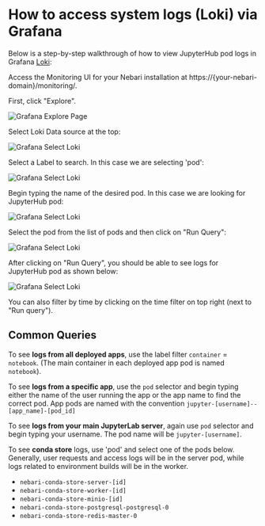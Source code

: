 # How to access system logs (Loki) via Grafana

Below is a step-by-step walkthrough of how to view JupyterHub pod logs in Grafana [Loki](https://grafana.com/docs/loki/latest/):

Access the Monitoring UI for your Nebari installation at https://{your-nebari-domain}/monitoring/.

First, click "Explore".

![Grafana Explore Page](/img/how-tos/1_grafana-explore.png)

Select Loki Data source at the top:

![Grafana Select Loki](/img/how-tos/2_grafana-select-loki.png)

Select a Label to search.  In this case we are selecting 'pod':

![Grafana Select Loki](/img/how-tos/3_grafana-log-browser-pod.png)

Begin typing the name of the desired pod.  In this case we are looking
for JupyterHub pod:

![Grafana Select Loki](/img/how-tos/4_grafana-log-search-pod.png)

Select the pod from the list of pods and then click on "Run Query":

![Grafana Select Loki](/img/how-tos/5_grafana-log-select-pod.png)

After clicking on "Run Query", you should be able to see logs for JupyterHub pod as shown below:

![Grafana Select Loki](/img/how-tos/6_grafana-view-pod-logs.png)

You can also filter by time by clicking on the time filter on top right (next to "Run query").

## Common Queries

To see **logs from all deployed apps**, use the label filter `container` = `notebook`.  (The main container in each deployed app pod is named `notebook`).

To see **logs from a specific app**, use the `pod` selector and begin typing either the name of the user running the app or the app name to find the correct pod.  App pods are named with the convention `jupyter-[username]--[app_name]-[pod_id]`

To see **logs from your main JupyterLab server**, again use `pod` selector and begin typing your username.  The pod name will be `jupyter-[username]`.

To see **conda store** logs, use 'pod' and select one of the pods below.  Generally, user requests and access logs will be in the server pod, while logs related to environment builds will be in the worker.

* `nebari-conda-store-server-[id]`
* `nebari-conda-store-worker-[id]`
* `nebari-conda-store-minio-[id]`
* `nebari-conda-store-postgresql-postgresql-0`
* `nebari-conda-store-redis-master-0`